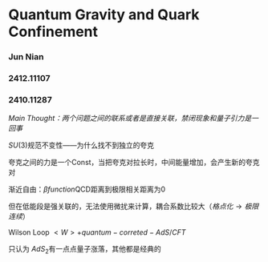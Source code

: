 # Quantum Gravity and  Quark Confinement

### Jun Nian

### 2412.11107

### 2410.11287

*Main Thought：两个问题之间的联系或者是直接关联，禁闭现象和量子引力是一回事*

$SU(3)$规范不变性——为什么找不到独立的夸克

夸克之间的力是一个Const，当把夸克对拉长时，中间能量增加，会产生新的夸克对

渐近自由：$\beta function$QCD距离到极限相关距离为0

但在低能段是强关联的，无法使用微扰来计算，耦合系数比较大（$格点化\rightarrow 极限连续$）

Wilson Loop  $<W>+quantum-correted-AdS/CFT$

只认为 $AdS_2$有一点点量子涨落，其他都是经典的







